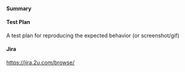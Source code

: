 #### Summary

#### Test Plan

A test plan for reproducing the expected behavior (or screenshot/gif)

#### Jira

https://jira.2u.com/browse/<your-ticket-id>
